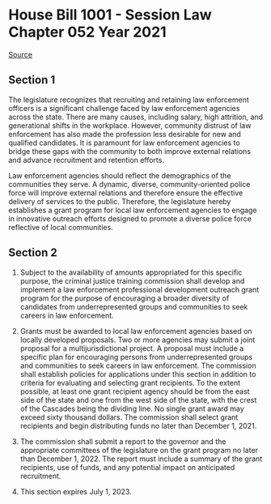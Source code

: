 # House Bill 1001 - Session Law Chapter 052 Year 2021

[Source](http://lawfilesext.leg.wa.gov/biennium/2021-22/Xml/Bills/Session%20Laws/House/1001.SL.xml)
## Section 1
The legislature recognizes that recruiting and retaining law enforcement officers is a significant challenge faced by law enforcement agencies across the state. There are many causes, including salary, high attrition, and generational shifts in the workplace. However, community distrust of law enforcement has also made the profession less desirable for new and qualified candidates. It is paramount for law enforcement agencies to bridge these gaps with the community to both improve external relations and advance recruitment and retention efforts.

Law enforcement agencies should reflect the demographics of the communities they serve. A dynamic, diverse, community-oriented police force will improve external relations and therefore ensure the effective delivery of services to the public. Therefore, the legislature hereby establishes a grant program for local law enforcement agencies to engage in innovative outreach efforts designed to promote a diverse police force reflective of local communities.


## Section 2
1. Subject to the availability of amounts appropriated for this specific purpose, the criminal justice training commission shall develop and implement a law enforcement professional development outreach grant program for the purpose of encouraging a broader diversity of candidates from underrepresented groups and communities to seek careers in law enforcement.

2. Grants must be awarded to local law enforcement agencies based on locally developed proposals. Two or more agencies may submit a joint proposal for a multijurisdictional project. A proposal must include a specific plan for encouraging persons from underrepresented groups and communities to seek careers in law enforcement. The commission shall establish policies for applications under this section in addition to criteria for evaluating and selecting grant recipients. To the extent possible, at least one grant recipient agency should be from the east side of the state and one from the west side of the state, with the crest of the Cascades being the dividing line. No single grant award may exceed sixty thousand dollars. The commission shall select grant recipients and begin distributing funds no later than December 1, 2021.

3. The commission shall submit a report to the governor and the appropriate committees of the legislature on the grant program no later than December 1, 2022. The report must include a summary of the grant recipients, use of funds, and any potential impact on anticipated recruitment.

4. This section expires July 1, 2023.

